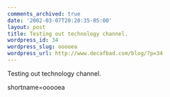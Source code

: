 ```yaml
---
comments_archived: true
date: '2002-03-07T20:20:35-05:00'
layout: post
title: Testing out technology channel.
wordpress_id: 34
wordpress_slug: ooooea
wordpress_url: http://www.decafbad.com/blog/?p=34
---
```

Testing out technology channel.
<!--more-->
shortname=ooooea
